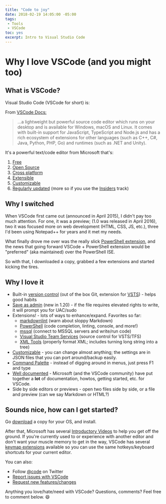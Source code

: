 ```yaml
---
title: "Code to joy"
date: 2018-02-19 14:05:00 -05:00
tags:
 - Tools
 - VSCode
toc: yes
excerpt: Intro to Visual Studio Code
---
```


# Why I love VSCode (and you might too)

## What is VSCode?

Visual Studio Code (VSCode for short) is:

From [VSCode Docs:][docs-link]
>...a lightweight but powerful source code editor which runs on your desktop and is available for Windows, macOS and Linux. It comes with built-in support for JavaScript, TypeScript and Node.js and has a rich ecosystem of extensions for other languages (such as C++, C#, Java, Python, PHP, Go) and runtimes (such as .NET and Unity).

It's a powerful text/code editor from Microsoft that's:

1. [Free](https://code.visualstudio.com/license)
2. [Open Source](https://github.com/microsoft/vscode)
3. [Cross platform](https://code.visualstudio.com/docs/supporting/requirements)
4. [Extensible](https://code.visualstudio.com/docs#top-extensions)
5. [Customizable](https://code.visualstudio.com/docs/getstarted/tips-and-tricks#_customization)
6. [Regularly updated](https://code.visualstudio.com/updates) (more so if you use the [Insiders](https://code.visualstudio.com/insiders) track)

## Why I switched

When VSCode first came out (announced in April 2015), I didn't pay too much attention. For one, it was a preview; (1.0 was released in April 2016), two it was focused more on web development (HTML, CSS, JS, etc.), three I'd been using Notepad++ for years and it met my needs.

What finally drove me over was the really slick [PowerShell extension][psext-link], and the news that going forward VSCode + PowerShell extension would be "preferred" (aka maintained) over the PowerShell ISE.

So with that, I downloaded a copy, grabbed a few extensions and started kicking the tires.

## Why I love it

* Built-in [version control][scm-link] (out of the box Git, extension for [VSTS][vstsext-link]) - helps good habits
* [Save as admin][uac-link] (new in 1.20) - if the file requires elevated rights to write, it will prompt you for UAC/sudo
* Extensions! - lots of ways to enhance/expand. Favorites so far:
    * [markdownlint][mdlintext-link] (warn about sloppy Markdown)
    * [PowerShell][psext-link] (code completion, linting, console, and more!)
    * [mssql][sqlext-link] (connect to MSSQL servers and write/run code)
    * [Visual Studio Team Services][vstsext-link] (source control for VSTS/TFS)
    * [XML Tools][xmlext-link] (properly format XML; includes turning long string into a tree)
* [Customizable][settings-link] - you can change almost anything; the settings are in JSON files that you can port around/backup easily.
* [Command Palette][palette-link] - instead of digging around in menus, just press F1 and type
* [Well documented][docs-link] - Microsoft (and the VSCode community) have put together a **lot** of documentation, howtos, getting started, etc. for VSCode.
* Side by side editors or previews - open two files side by side, or a file and preview (can we say Markdown or HTML?)

## Sounds nice, how can I get started?

Go [download][download-link] a copy for your OS, and install.

After that, Microsoft has several [Introductory Videos][introvids-link] to help you get off the ground.
If you're currently used to or experience with another editor and don't want your muscle memory to get in the way, VSCode has several [keymap extensions][keymap-link] available so you can use the same hotkeys/keyboard shortcuts for your current editor.

You can also:

* Follow [@code](https://twitter.com/code) on Twitter
* [Report issues with VSCode][issues-link]
* [Request new features/changes][features-link]

Anything you love/hate/need with VSCode? Questions, comments? Feel free to comment below. :smile:

[psext-link]:https://marketplace.visualstudio.com/items?itemName=ms-vscode.PowerShell
[xmlext-link]:https://marketplace.visualstudio.com/items?itemName=DotJoshJohnson.xml
[vstsext-link]:https://marketplace.visualstudio.com/items?itemName=ms-vsts.team
[mdlintext-link]:https://marketplace.visualstudio.com/items?itemName=DavidAnson.vscode-markdownlint
[sqlext-link]:https://marketplace.visualstudio.com/items?itemName=ms-mssql.mssql
[scm-link]:https://code.visualstudio.com/docs/editor/versioncontrol
[palette-link]:https://code.visualstudio.com/docs/getstarted/userinterface#_command-palette
[settings-link]:https://code.visualstudio.com/docs/getstarted/settings
[docs-link]:https://code.visualstudio.com/docs
[uac-link]:https://code.visualstudio.com/updates/v1_20#_save-files-that-need-admin-privileges
[introvids-link]:https://code.visualstudio.com/docs/getstarted/introvideos
[download-link]:https://code.visualstudio.com/Download
[keymap-link]:https://code.visualstudio.com/docs/getstarted/keybindings#_keymap-extensions
[issues-link]:https://www.github.com/Microsoft/vscode/issues
[features-link]:https://go.microsoft.com/fwlink/?LinkID=533482
